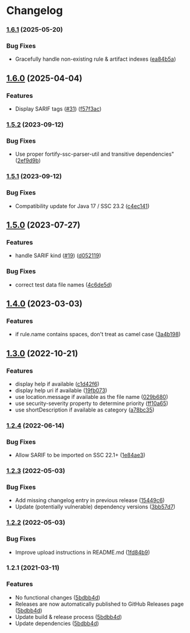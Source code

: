 # Changelog

### [1.6.1](https://www.github.com/fortify/fortify-ssc-parser-sarif/compare/v1.6.0...v1.6.1) (2025-05-20)


### Bug Fixes

* Gracefully handle non-existing rule & artifact indexes ([ea84b5a](https://www.github.com/fortify/fortify-ssc-parser-sarif/commit/ea84b5a80d0652672e39643a11f3664521011578))

## [1.6.0](https://www.github.com/fortify/fortify-ssc-parser-sarif/compare/v1.5.2...v1.6.0) (2025-04-04)


### Features

* Display SARIF tags ([#31](https://www.github.com/fortify/fortify-ssc-parser-sarif/issues/31)) ([f57f3ac](https://www.github.com/fortify/fortify-ssc-parser-sarif/commit/f57f3ac7a996b98a108fdfd27dc7f56f53a3cde4))

### [1.5.2](https://www.github.com/fortify/fortify-ssc-parser-sarif/compare/v1.5.1...v1.5.2) (2023-09-12)


### Bug Fixes

* Use proper fortify-ssc-parser-util and transitive dependencies" ([2ef9d9b](https://www.github.com/fortify/fortify-ssc-parser-sarif/commit/2ef9d9bb3eaeb171b0e8d5bdbe07a70cc9e8af0e))

### [1.5.1](https://www.github.com/fortify/fortify-ssc-parser-sarif/compare/v1.5.0...v1.5.1) (2023-09-12)


### Bug Fixes

* Compatibility update for Java 17 / SSC 23.2 ([c4ec141](https://www.github.com/fortify/fortify-ssc-parser-sarif/commit/c4ec1417be505e9705677921efe1422ae82abe55))

## [1.5.0](https://www.github.com/fortify/fortify-ssc-parser-sarif/compare/v1.4.0...v1.5.0) (2023-07-27)


### Features

* handle SARIF kind ([#19](https://www.github.com/fortify/fortify-ssc-parser-sarif/issues/19)) ([d052119](https://www.github.com/fortify/fortify-ssc-parser-sarif/commit/d05211948a66c0fe070abd151ee4935d2597a6ff))


### Bug Fixes

* correct test data file names ([4c6de5d](https://www.github.com/fortify/fortify-ssc-parser-sarif/commit/4c6de5d0c7ac9496a5a4be1244c6ab0e0c5b0091))

## [1.4.0](https://www.github.com/fortify/fortify-ssc-parser-sarif/compare/v1.3.0...v1.4.0) (2023-03-03)


### Features

* if rule.name contains spaces, don't treat as camel case ([3a4b198](https://www.github.com/fortify/fortify-ssc-parser-sarif/commit/3a4b198e92a2927fdc72baab7e4afd348ba2dfac))

## [1.3.0](https://www.github.com/fortify-ps/fortify-ssc-parser-sarif/compare/v1.2.4...v1.3.0) (2022-10-21)


### Features

* display help if available ([c1d42f6](https://www.github.com/fortify-ps/fortify-ssc-parser-sarif/commit/c1d42f6913b6a5927ea668ccb193feeba683fe17))
* display help uri if available ([19fb073](https://www.github.com/fortify-ps/fortify-ssc-parser-sarif/commit/19fb073abe0cc9c607a617da617e21455859b8f8))
* use location.message if available as the file name ([029b680](https://www.github.com/fortify-ps/fortify-ssc-parser-sarif/commit/029b680d0ede805195c75423596fef66c4aead2d))
* use security-severity property to determine priority ([ff10a65](https://www.github.com/fortify-ps/fortify-ssc-parser-sarif/commit/ff10a65d4812d470bde2b28e204990b535355584))
* use shortDescription if available as category ([a78bc35](https://www.github.com/fortify-ps/fortify-ssc-parser-sarif/commit/a78bc353022334bfbd3728e1f9484761b61476c0))

### [1.2.4](https://www.github.com/fortify-ps/fortify-ssc-parser-sarif/compare/v1.2.3...v1.2.4) (2022-06-14)


### Bug Fixes

* Allow SARIF to be imported on SSC 22.1+ ([1e84ae3](https://www.github.com/fortify-ps/fortify-ssc-parser-sarif/commit/1e84ae3545a76e8fa1fdd1f460511cfabd873a97))

### [1.2.3](https://www.github.com/fortify-ps/fortify-ssc-parser-sarif/compare/v1.2.2...v1.2.3) (2022-05-03)


### Bug Fixes

* Add missing changelog entry in previous release ([15449c6](https://www.github.com/fortify-ps/fortify-ssc-parser-sarif/commit/15449c69818193278263d15e8654d0112b346cd3))
* Update (potentially vulnerable) dependency versions ([3bb57d7](https://www.github.com/fortify-ps/fortify-ssc-parser-sarif/commit/3bb57d731bfd18957f3d15adf742cf8a976042c6))

### [1.2.2](https://www.github.com/fortify-ps/fortify-ssc-parser-sarif/compare/v1.2.1...v1.2.2) (2022-05-03)


### Bug Fixes

* Improve upload instructions in README.md ([1fd84b9](https://www.github.com/fortify-ps/fortify-ssc-parser-sarif/commit/1fd84b93cf7e585b862d9458de10327a680a0516))

### 1.2.1 (2021-03-11)


### Features

* No functional changes ([5bdbb4d](https://www.github.com/fortify-ps/fortify-ssc-parser-sarif/commit/5bdbb4d19a33e9cb76e4b2d219bb391606c84c57))
* Releases are now automatically published to GitHub Releases page ([5bdbb4d](https://www.github.com/fortify-ps/fortify-ssc-parser-sarif/commit/5bdbb4d19a33e9cb76e4b2d219bb391606c84c57))
* Update build & release process ([5bdbb4d](https://www.github.com/fortify-ps/fortify-ssc-parser-sarif/commit/5bdbb4d19a33e9cb76e4b2d219bb391606c84c57))
* Update dependencies ([5bdbb4d](https://www.github.com/fortify-ps/fortify-ssc-parser-sarif/commit/5bdbb4d19a33e9cb76e4b2d219bb391606c84c57))
